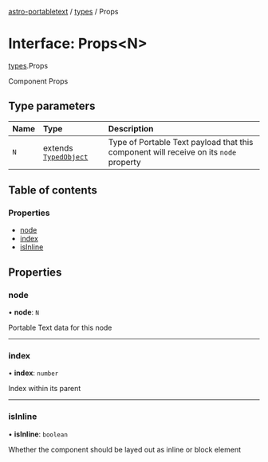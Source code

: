 [astro-portabletext](../README.md) / [types](../modules/types.md) / Props

# Interface: Props\<N\>

[types](../modules/types.md).Props

Component Props

## Type parameters

| Name | Type | Description |
| :------ | :------ | :------ |
| `N` | extends [`TypedObject`](types.TypedObject.md) | Type of Portable Text payload that this component will receive on its `node` property |

## Table of contents

### Properties

- [node](types.Props.md#node)
- [index](types.Props.md#index)
- [isInline](types.Props.md#isInline)

## Properties

### <a id="node" name="node"></a> node

• **node**: `N`

Portable Text data for this node

___

### <a id="index" name="index"></a> index

• **index**: `number`

Index within its parent

___

### <a id="isInline" name="isInline"></a> isInline

• **isInline**: `boolean`

Whether the component should be layed out as inline or block element
